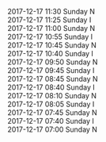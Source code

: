 2017-12-17 11:30 Sunday  N  
2017-12-17 11:25 Sunday  I  
2017-12-17 11:00 Sunday  N  
2017-12-17 10:55 Sunday  I  
2017-12-17 10:45 Sunday  N  
2017-12-17 10:40 Sunday  I  
2017-12-17 09:50 Sunday  N  
2017-12-17 09:45 Sunday  I  
2017-12-17 08:45 Sunday  N  
2017-12-17 08:40 Sunday  I  
2017-12-17 08:10 Sunday  N  
2017-12-17 08:05 Sunday  I  
2017-12-17 07:45 Sunday  N  
2017-12-17 07:40 Sunday  I  
2017-12-17 07:00 Sunday  N  
